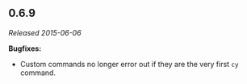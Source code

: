 ## 0.6.9

_Released 2015-06-06_

**Bugfixes:**

- Custom commands no longer error out if they are the very first `cy` command.

